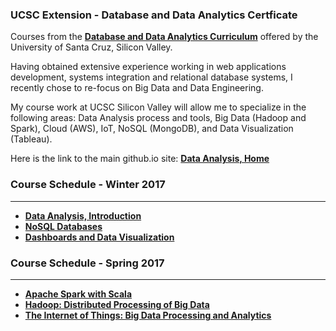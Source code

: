 ### UCSC Extension - Database and Data Analytics Certficate

Courses from the **[Database and Data Analytics Curriculum](https://www.ucsc-extension.edu/programs/database-systems/schedule)** offered by the University of Santa Cruz, Silicon Valley. 

Having obtained extensive experience working in web applications development, systems integration and relational database systems, I recently chose to re-focus on Big Data and Data Engineering. 

My course work at UCSC Silicon Valley will allow me to specialize in the following areas: Data Analysis process and tools, Big Data (Hadoop and Spark), Cloud (AWS), IoT, NoSQL (MongoDB), and Data Visualization (Tableau).

Here is the link to the main github.io site: 
**[Data Analysis, Home](https://dduril.github.io/ucscx-data-analytics/)**

### Course Schedule - Winter 2017

----------

- **[Data Analysis, Introduction](https://dduril.github.io/ucscx-data-analytics/data-analysis/)**
- **[NoSQL Databases](https://dduril.github.io/ucscx-data-analytics/nosql-databases/)**
- **[Dashboards and Data Visualization](https://dduril.github.io/ucscx-data-analytics/data-viz/)** 
	
### Course Schedule - Spring 2017

----------

- **[Apache Spark with Scala](https://dduril.github.io/ucscx-data-analytics/spark-with-scala/)**
- **[Hadoop: Distributed Processing of Big Data](https://dduril.github.io/ucscx-data-analytics/hadoop/)**
- **[The Internet of Things: Big Data Processing and Analytics](https://dduril.github.io/ucscx-data-analytics/iot/)**